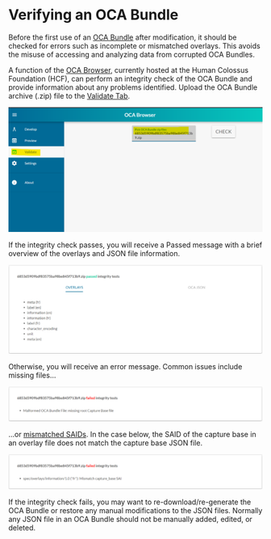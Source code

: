 # Verifying an OCA Bundle

Before the first use of an [OCA Bundle](/parse_OCA_schema.md) after modification, it should be checked for errors such as incomplete or mismatched overlays. This avoids the misuse of accessing and analyzing data from corrupted OCA Bundles.

A function of the [OCA Browser](https://browser.oca.argo.colossi.network/#/), currently hosted at the Human Colossus Foundation (HCF), can perform an integrity check of the OCA Bundle and provide information about any problems identified. Upload the OCA Bundle archive (.zip) file to the [Validate Tab](https://browser.oca.argo.colossi.network/#/validate).

![OCA validate function](/pictures/validate_upload.png)

If the integrity check passes, you will receive a Passed message with a brief overview of the overlays and JSON file information.

![OCA Bundle passed integrity check](/pictures/validate_passed.png)

Otherwise, you will receive an error message. Common issues include missing files...

![OCA Bundle failed with missing files](/pictures/validate_missing_file.png)

...or [mismatched SAIDs](/identifiers_and_saids.md). In the case below, the SAID of the capture base in an overlay file does not match the capture base JSON file.

![OCA Bundle failed with mismatched SAIDs](/pictures/validate_mismatched_sai.png)

If the integrity check fails, you may want to re-download/re-generate the OCA Bundle or restore any manual modifications to the JSON files. Normally any JSON file in an OCA Bundle should not be manually added, edited, or deleted.
